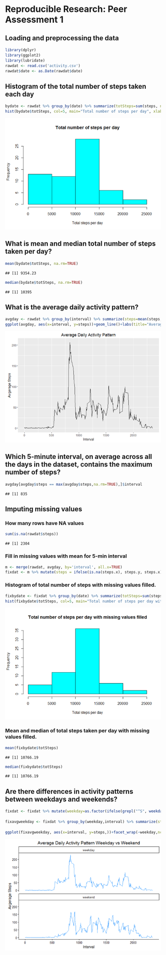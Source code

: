 # Reproducible Research: Peer Assessment 1

## Loading and preprocessing the data


```r
library(dplyr)
library(ggplot2)
library(lubridate)
rawdat <- read.csv('activity.csv')
rawdat$date <- as.Date(rawdat$date)
```

## Histogram of the total number of steps taken each day


```r
bydate <- rawdat %>% group_by(date) %>% summarize(totSteps=sum(steps, na.rm=TRUE))
hist(bydate$totSteps, col=5, main="Total number of steps per day", xlab="Total steps per day")
```

![](PA1_template_files/figure-html/unnamed-chunk-2-1.png)

## What is mean and median total number of steps taken per day?


```r
mean(bydate$totSteps, na.rm=TRUE)
```

```
## [1] 9354.23
```

```r
median(bydate$totSteps, na.rm=TRUE)
```

```
## [1] 10395
```

## What is the average daily activity pattern?


```r
avgday <- rawdat %>% group_by(interval) %>% summarize(steps=mean(steps, na.rm=TRUE))
ggplot(avgday, aes(x=interval, y=steps))+geom_line()+labs(title="Average Daily Activity Pattern",x="Interval",y="Avgerage Steps")
```

![](PA1_template_files/figure-html/unnamed-chunk-4-1.png)

## Which 5-minute interval, on average across all the days in the dataset, contains the maximum number of steps?


```r
avgday[avgday$steps == max(avgday$steps,na.rm=TRUE),]$interval
```

```
## [1] 835
```

## Imputing missing values

### How many rows have NA values


```r
sum(is.na(rawdat$steps))
```

```
## [1] 2304
```

### Fill in missing values with mean for 5-min interval


```r
m <- merge(rawdat, avgday, by='interval', all.x=TRUE)
fixdat <- m %>% mutate(steps = ifelse(is.na(steps.x), steps.y, steps.x)) %>% select(date,interval,steps)
```

### Histogram of total number of steps with missing values filled.


```r
fixbydate <- fixdat %>% group_by(date) %>% summarize(totSteps=sum(steps))
hist(fixbydate$totSteps, col=5, main="Total number of steps per day with missing values filled", xlab="Total steps per day")
```

![](PA1_template_files/figure-html/unnamed-chunk-8-1.png)

### Mean and median of total steps taken per day with missing values filled.


```r
mean(fixbydate$totSteps)
```

```
## [1] 10766.19
```

```r
median(fixbydate$totSteps)
```

```
## [1] 10766.19
```


## Are there differences in activity patterns between weekdays and weekends?


```r
fixdat <- fixdat %>% mutate(weekday=as.factor(ifelse(grepl("^S", weekdays(date)),"weekend","weekday")))

fixavgweekday <- fixdat %>% group_by(weekday,interval) %>% summarize(steps=mean(steps))

ggplot(fixavgweekday, aes(x=interval, y=steps,))+facet_wrap(~weekday,ncol=1)+geom_line(col="dodgerblue")+labs(title="Average Daily Activity Pattern Weekday vs Weekend",x="Interval",y="Avgerage Steps")+theme_classic()
```

![](PA1_template_files/figure-html/unnamed-chunk-10-1.png)
